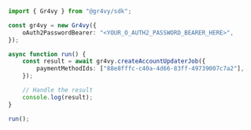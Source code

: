 <!-- Start SDK Example Usage [usage] -->
```typescript
import { Gr4vy } from "@gr4vy/sdk";

const gr4vy = new Gr4vy({
    oAuth2PasswordBearer: "<YOUR_O_AUTH2_PASSWORD_BEARER_HERE>",
});

async function run() {
    const result = await gr4vy.createAccountUpdaterJob({
        paymentMethodIds: ["88e8fffc-c40a-4d66-83ff-49739007c7a2"],
    });

    // Handle the result
    console.log(result);
}

run();

```
<!-- End SDK Example Usage [usage] -->